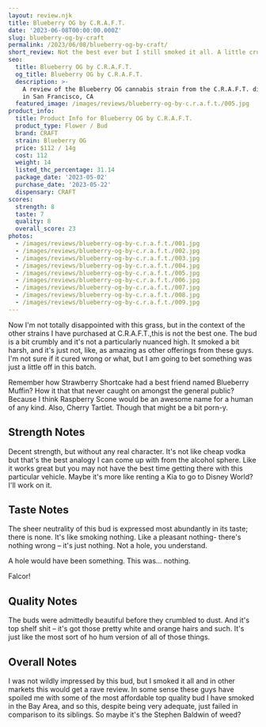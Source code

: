 ```yaml
---
layout: review.njk
title: Blueberry OG by C.R.A.F.T.
date: '2023-06-08T00:00:00.000Z'
slug: blueberry-og-by-craft
permalink: /2023/06/08/blueberry-og-by-craft/
short_review: Not the best ever but I still smoked it all. A little crumbly.
seo:
  title: Blueberry OG by C.R.A.F.T.
  og_title: Blueberry OG by C.R.A.F.T.
  description: >-
    A review of the Blueberry OG cannabis strain from the C.R.A.F.T. dispensary
    in San Francisco, CA
  featured_image: /images/reviews/blueberry-og-by-c.r.a.f.t./005.jpg
product_info:
  title: Product Info for Blueberry OG by C.R.A.F.T.
  product_type: Flower / Bud
  brand: CRAFT
  strain: Blueberry OG
  price: $112 / 14g
  cost: 112
  weight: 14
  listed_thc_percentage: 31.14
  package_date: '2023-05-02'
  purchase_date: '2023-05-22'
  dispensary: CRAFT
scores:
  strength: 8
  taste: 7
  quality: 8
  overall_score: 23
photos:
  - /images/reviews/blueberry-og-by-c.r.a.f.t./001.jpg
  - /images/reviews/blueberry-og-by-c.r.a.f.t./002.jpg
  - /images/reviews/blueberry-og-by-c.r.a.f.t./003.jpg
  - /images/reviews/blueberry-og-by-c.r.a.f.t./004.jpg
  - /images/reviews/blueberry-og-by-c.r.a.f.t./005.jpg
  - /images/reviews/blueberry-og-by-c.r.a.f.t./006.jpg
  - /images/reviews/blueberry-og-by-c.r.a.f.t./007.jpg
  - /images/reviews/blueberry-og-by-c.r.a.f.t./008.jpg
  - /images/reviews/blueberry-og-by-c.r.a.f.t./009.jpg
---
```


Now I'm not totally disappointed with this grass, but in the context of the other strains I have purchased at C.R.A.F.T.,this is not the best one. The bud is a bit crumbly and it's not a particularly nuanced high. It smoked a bit harsh, and it's just not, like, as amazing as other offerings from these guys. I'm not sure if it cured wrong or what, but I am going to bet something was just a little off in this batch.

Remember how Strawberry Shortcake had a best friend named Blueberry Muffin? How it that that never caught on amongst the general public? Because I think Raspberry Scone would be an awesome name for a human of any kind. Also, Cherry Tartlet. Though that might be a bit porn-y.

## Strength Notes

Decent strength, but without any real character. It's not like cheap vodka but that's the best analogy I can come up with from the alcohol sphere. Like it works great but you may not have the best time getting there with this particular vehicle. Maybe it's more like renting a Kia to go to Disney World?  I'll work on it.

## Taste Notes

The sheer neutrality of this bud is expressed most abundantly in its taste; there is none. It's like smoking nothing. Like a pleasant nothing- there's nothing wrong – it's just nothing. Not a hole, you understand.

A hole would have been something. This was… nothing.

Falcor!

## Quality Notes

The buds were admittedly beautiful before they crumbled to dust. And it's top shelf shit – it's got those pretty white and orange hairs and such. It's just like the most sort of ho hum version of all of those things.

## Overall Notes

I was not wildly impressed by this bud, but I smoked it all and in other markets this would get a rave review. In some sense these guys have spoiled me with some of the most affordable top quality bud I have smoked in the Bay Area, and so this, despite being very adequate, just failed in comparison to its siblings. So maybe it's the Stephen Baldwin of weed?
